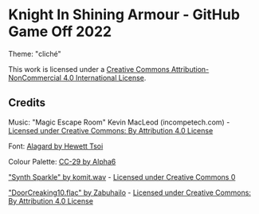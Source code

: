 # Knight In Shining Armour - GitHub Game Off 2022

Theme: "cliché"

This work is licensed under a [Creative Commons Attribution-NonCommercial 4.0 International License](http://creativecommons.org/licenses/by-nc/4.0/).

## Credits

Music: "Magic Escape Room" Kevin MacLeod (incompetech.com) - [Licensed under Creative Commons: By Attribution 4.0 License](http://creativecommons.org/licenses/by/4.0/)

Font: [Alagard by Hewett Tsoi](https://www.dafont.com/alagard.font)

Colour Palette: [CC-29 by Alpha6](https://lospec.com/palette-list/cc-29)

["Synth Sparkle" by komit.wav](https://freesound.org/people/komit.wav/sounds/399294/) - [Licensed under Creative Commons 0](http://creativecommons.org/publicdomain/zero/1.0/)

["DoorCreaking10.flac" by Zabuhailo](https://freesound.org/people/Zabuhailo/sounds/214081/) - [Licensed under Creative Commons: By Attribution 4.0 License](https://creativecommons.org/licenses/by/4.0/)
